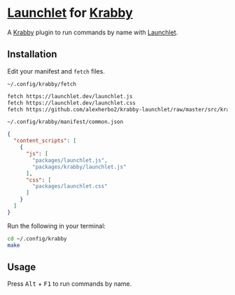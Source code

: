 # [Launchlet] for [Krabby]

[Krabby]: https://krabby.netlify.app
[Launchlet]: https://launchlet.dev

A [Krabby] plugin to run commands by name with [Launchlet].

## Installation

Edit your manifest and `fetch` files.

`~/.config/krabby/fetch`

``` sh
fetch https://launchlet.dev/launchlet.js
fetch https://launchlet.dev/launchlet.css
fetch https://github.com/alexherbo2/krabby-launchlet/raw/master/src/krabby/launchlet.js krabby/launchlet.js
```

`~/.config/krabby/manifest/common.json`

``` json
{
  "content_scripts": [
    {
      "js": [
        "packages/launchlet.js",
        "packages/krabby/launchlet.js"
      ],
      "css": [
        "packages/launchlet.css"
      ]
    }
  ]
}
```

Run the following in your terminal:

``` sh
cd ~/.config/krabby
make
```

## Usage

Press <kbd>Alt</kbd> + <kbd>F1</kbd> to run commands by name.
